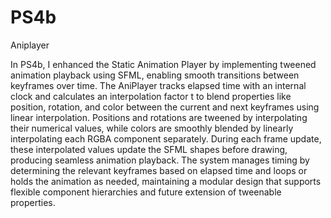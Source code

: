 # PS4b
Aniplayer

In PS4b, I enhanced the Static Animation Player by implementing tweened animation playback using SFML, enabling smooth transitions between keyframes over time. The AniPlayer tracks elapsed time with an internal clock and calculates an interpolation factor t to blend properties like position, rotation, and color between the current and next keyframes using linear interpolation. Positions and rotations are tweened by interpolating their numerical values, while colors are smoothly blended by linearly interpolating each RGBA component separately. During each frame update, these interpolated values update the SFML shapes before drawing, producing seamless animation playback. The system manages timing by determining the relevant keyframes based on elapsed time and loops or holds the animation as needed, maintaining a modular design that supports flexible component hierarchies and future extension of tweenable properties.

